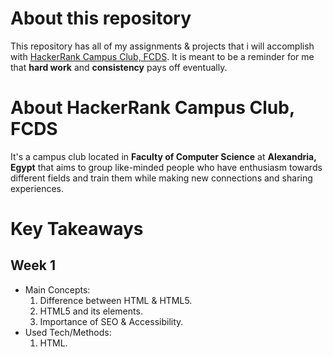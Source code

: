 # About this repository
This repository has all of my assignments & projects that i will accomplish with [HackerRank Campus Club, FCDS](https://www.linkedin.com/company/hackerrank-campus-club-fcds/). It is meant to be a reminder for me that **hard work** and **consistency** pays off eventually.

# About HackerRank Campus Club, FCDS
It's a campus club located in **Faculty of Computer Science** at **Alexandria, Egypt** that aims to group like-minded people who have enthusiasm towards different fields and train them while making new connections and sharing experiences.

# Key Takeaways
## Week 1
- Main Concepts:
    1. Difference between HTML & HTML5.
    2. HTML5 and its elements.
    3. Importance of SEO & Accessibility.
- Used Tech/Methods:
    1. HTML.